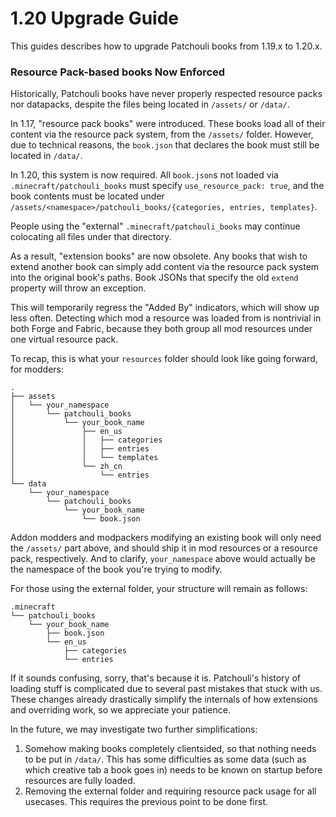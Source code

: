 # 1.20 Upgrade Guide

This guides describes how to upgrade Patchouli books from 1.19.x to 1.20.x.

### Resource Pack-based books Now Enforced

Historically, Patchouli books have never properly respected resource packs nor datapacks,
despite the files being located in `/assets/` or `/data/`.

In 1.17, "resource pack books" were introduced. These books load all of their content via
the resource pack system, from the `/assets/` folder. However, due to technical reasons,
the `book.json` that declares the book must still be located in `/data/`.

In 1.20, this system is now required. All `book.json`s not loaded via
`.minecraft/patchouli_books` must specify `use_resource_pack: true`, and the book contents
must be located under `/assets/<namespace>/patchouli_books/{categories, entries,
templates}`.

People using the "external" `.minecraft/patchouli_books` may continue colocating all files
under that directory.

As a result, "extension books" are now obsolete. Any books that wish to extend another
book can simply add content via the resource pack system into the original book's
paths. Book JSONs that specify the old `extend` property will throw an exception.

This will temporarily regress the "Added By" indicators, which will show up less
often. Detecting which mod a resource was loaded from is nontrivial in both Forge and
Fabric, because they both group all mod resources under one virtual resource pack.

To recap, this is what your `resources` folder should look like going forward, for
modders:

```
.
├── assets
│   └── your_namespace
│       └── patchouli_books
│           └── your_book_name
│               ├── en_us
│               │   ├── categories
│               │   ├── entries
│               │   └── templates
│               └── zh_cn
│                   └── entries
└── data
    └── your_namespace
        └── patchouli_books
            └── your_book_name
                └── book.json
```

Addon modders and modpackers modifying an existing book will only need the `/assets/` part
above, and should ship it in mod resources or a resource pack, respectively. And to
clarify, `your_namespace` above would actually be the namespace of the book you're trying
to modify.

For those using the external folder, your structure will remain as follows:

```
.minecraft
└── patchouli_books
    └── your_book_name
        ├── book.json
        └── en_us
            ├── categories
            └── entries
```

If it sounds confusing, sorry, that's because it is. Patchouli's history of loading stuff
is complicated due to several past mistakes that stuck with us. These changes already
drastically simplify the internals of how extensions and overriding work, so we appreciate
your patience.

In the future, we may investigate two further simplifications:

1. Somehow making books completely clientsided, so that nothing needs to be put in
   `/data/`.  This has some difficulties as some data (such as which creative tab a book
   goes in) needs to be known on startup before resources are fully loaded.
2. Removing the external folder and requiring resource pack usage for all usecases. This
   requires the previous point to be done first.
